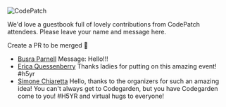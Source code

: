    
![CodePatch](https://candidcontributions.com/images/codepatch_logo_600x300.png)

We'd love a guestbook full of lovely contributions from CodePatch attendees. Please leave your name and message here. 

Create a PR to be merged 🥕

- [Busra Parnell](https://github.com/busraparnell) Message: Hello!!!
- [Erica Quessenberry](https://twitter.com/reddesigns) Thanks ladies for putting on this amazing event! #h5yr
- [Simone Chiaretta](https://github.com/simonech) Hello, thanks to the organizers for such an amazing idea! You can't always get to Codegarden, but you have Codegarden come to you! #H5YR and virtual hugs to everyone!
